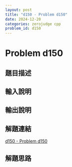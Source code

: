 ```yaml
---
layout: post
title: "d150 - Problem d150"
date: 2024-12-20
categories: zerojudge cpp
problem_id: d150
---
```


# Problem d150

## 題目描述



## 輸入說明



## 輸出說明



## 解題連結

[d150 - Problem d150](https://zerojudge.tw/ShowProblem?problemid=d150)

## 解題思路

